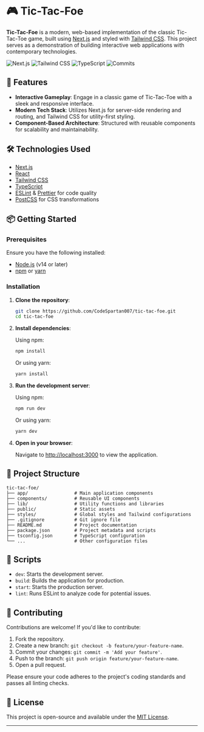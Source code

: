 # 🎮 Tic-Tac-Foe

**Tic-Tac-Foe** is a modern, web-based implementation of the classic Tic-Tac-Toe game, built using [Next.js](https://nextjs.org/) and styled with [Tailwind CSS](https://tailwindcss.com/). This project serves as a demonstration of building interactive web applications with contemporary technologies.

![Next.js](https://img.shields.io/badge/Next.js-2021.1.0-blue?logo=next.js) ![Tailwind CSS](https://img.shields.io/badge/TailwindCSS-v3.0.0-cyan?logo=tailwindcss) ![TypeScript](https://img.shields.io/badge/TypeScript-4.5.4-blue?logo=typescript) ![Commits](https://img.shields.io/github/commit-activity/m/CodeSpartan007/tic-tac-foe)

## 🚀 Features

* **Interactive Gameplay**: Engage in a classic game of Tic-Tac-Toe with a sleek and responsive interface.
* **Modern Tech Stack**: Utilizes Next.js for server-side rendering and routing, and Tailwind CSS for utility-first styling.
* **Component-Based Architecture**: Structured with reusable components for scalability and maintainability.

## 🛠️ Technologies Used

* [Next.js](https://nextjs.org/)
* [React](https://reactjs.org/)
* [Tailwind CSS](https://tailwindcss.com/)
* [TypeScript](https://www.typescriptlang.org/)
* [ESLint](https://eslint.org/) & [Prettier](https://prettier.io/) for code quality
* [PostCSS](https://postcss.org/) for CSS transformations

## 📦 Getting Started

### Prerequisites

Ensure you have the following installed:

* [Node.js](https://nodejs.org/) (v14 or later)
* [npm](https://www.npmjs.com/) or [yarn](https://yarnpkg.com/)

### Installation

1. **Clone the repository**:

   ```bash
   git clone https://github.com/CodeSpartan007/tic-tac-foe.git
   cd tic-tac-foe
   ```

2. **Install dependencies**:

   Using npm:

   ```bash
   npm install
   ```

   Or using yarn:

   ```bash
   yarn install
   ```

3. **Run the development server**:

   Using npm:

   ```bash
   npm run dev
   ```

   Or using yarn:

   ```bash
   yarn dev
   ```

4. **Open in your browser**:

   Navigate to [http://localhost:3000](http://localhost:3000) to view the application.

## 📁 Project Structure

```
tic-tac-foe/
├── app/                 # Main application components
├── components/          # Reusable UI components
├── lib/                 # Utility functions and libraries
├── public/              # Static assets
├── styles/              # Global styles and Tailwind configurations
├── .gitignore           # Git ignore file
├── README.md            # Project documentation
├── package.json         # Project metadata and scripts
├── tsconfig.json        # TypeScript configuration
└── ...                  # Other configuration files
```

## 🧾 Scripts

* `dev`: Starts the development server.
* `build`: Builds the application for production.
* `start`: Starts the production server.
* `lint`: Runs ESLint to analyze code for potential issues.

## 🤝 Contributing

Contributions are welcome! If you'd like to contribute:

1. Fork the repository.
2. Create a new branch: `git checkout -b feature/your-feature-name`.
3. Commit your changes: `git commit -m 'Add your feature'`.
4. Push to the branch: `git push origin feature/your-feature-name`.
5. Open a pull request.

Please ensure your code adheres to the project's coding standards and passes all linting checks.

## 📄 License

This project is open-source and available under the [MIT License](LICENSE).

---
